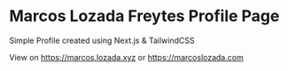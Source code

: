 # Marcos Lozada Freytes Profile Page

Simple Profile created using Next.js & TailwindCSS

View on https://marcos.lozada.xyz or https://marcoslozada.com

